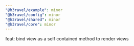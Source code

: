 ```yaml
---
"@h3ravel/example": minor
"@h3ravel/config": minor
"@h3ravel/shared": minor
"@h3ravel/core": minor
---
```


feat: bind view as a self contained method to render views
